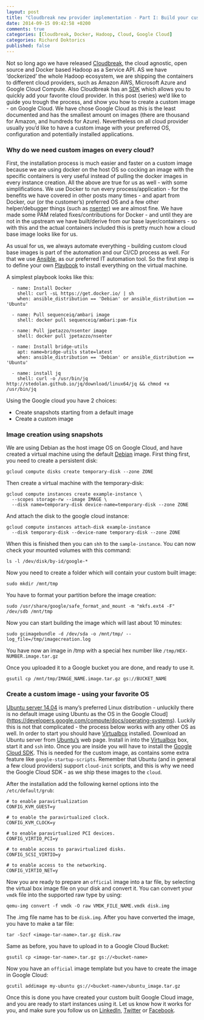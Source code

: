 ```yaml
---
layout: post
title: "Cloudbreak new provider implementation - Part I: Build your custom image"
date: 2014-09-15 09:42:58 +0200
comments: true
categories: [Cloudbreak, Docker, Hadoop, Cloud, Google Cloud]
categories: Richard Doktorics
published: false
---
```


Not so long ago we have released [Cloudbreak](http://blog.sequenceiq.com/blog/2014/07/18/announcing-cloudbreak/), the cloud agnostic, open source and Docker based Hadoop as a Service API. AS we have ‘dockerized’ the whole Hadoop ecosystem, we are shipping the containers to different cloud providers, such as Amazon AWS, Microsoft Azure and Google Cloud Compute. Also Cloudbreak has an [SDK](http://sequenceiq.com/cloudbreak/#add-new-cloud-providers) which allows you to quickly add your favorite cloud provider. In this post (series) we’d like to guide you trough the process, and show you how to create a custom image - on Google Cloud. We have chose Google Cloud as this is the least documented and has the smallest amount on images (there are thousand for Amazon, and hundreds for Azure). Nevertheless on all cloud provider usually you’d like to have a custom image with your preferred OS, configuration and potentially installed applications.

<!-- more -->

### Why do we need custom images on every cloud?

First, the installation process is much easier and faster on a custom image because we are using docker on the host OS so cocking an image with the specific containers is very useful instead of pulling the docker images in every instance creation.
All the above are true for us as well - with some simplifications. We use Docker to run every process/application - for the benefits we have covered in other posts many times - and apart from Docker, our (or the customer’s) preferred OS and a few other helper/debugger things (such as [nsenter](https://registry.hub.docker.com/u/jpetazzo/nsenter/)) 
we are almost fine. We have made some PAM related fixes/contributions for Docker - and until they are not in the upstream we have built/derive from our base layer/containers - so with this and the actual containers included this is pretty much how a cloud base image looks like for us.

As usual for us, we always automate everything - building custom cloud base images is part of the automation and our CI/CD process as well. For that we use [Ansible](http://www.ansible.com/home), as our preferred IT automation tool. So the first step is to define your own [Playbook](http://docs.ansible.com/playbooks.html) to install everything on the virtual machine.

A simplest playbook looks like this:

```
  - name: Install Docker
    shell: curl -sL https://get.docker.io/ | sh
    when: ansible_distribution == 'Debian' or ansible_distribution == 'Ubuntu'

  - name: Pull sequenceiq/ambari image
    shell: docker pull sequenceiq/ambari:pam-fix

  - name: Pull jpetazzo/nsenter image
    shell: docker pull jpetazzo/nsenter

  - name: Install bridge-utils
    apt: name=bridge-utils state=latest
    when: ansible_distribution == 'Debian' or ansible_distribution == 'Ubuntu'

  - name: install jq
    shell: curl -o /usr/bin/jq http://stedolan.github.io/jq/download/linux64/jq && chmod +x /usr/bin/jq

```

Using the Google cloud you have 2 choices:

- Create snapshots starting from a default image
- Create a custom image 

### Image creation using snapshots

We are using Debian as the host image OS on Google Cloud, and have created a virtual machine using the default [Debian](https://developers.google.com/compute/docs/operating-systems#backported_debian_7_wheezy) image. First thing first, you need to create a persistent disk:

```
gcloud compute disks create temporary-disk --zone ZONE
```

Then create a virtual machine with the temporary-disk:

```
gcloud compute instances create example-instance \
  --scopes storage-rw --image IMAGE \
  --disk name=temporary-disk device-name=temporary-disk --zone ZONE
```

And attach the disk to the google cloud instance:

```
gcloud compute instances attach-disk example-instance
  --disk temporary-disk --device-name temporary-disk --zone ZONE
```

When this is finished then you can `shh` to the `sample-instance`. You can now check your mounted volumes with this command:

```
ls -l /dev/disk/by-id/google-*
```

Now you need to create a folder which will contain your custom built image:

```
sudo mkdir /mnt/tmp
```

You have to format your partition before the image creation:

```
sudo /usr/share/google/safe_format_and_mount -m "mkfs.ext4 -F" /dev/sdb /mnt/tmp
```

Now you can start building the image which will last about 10 minutes:

```
sudo gcimagebundle -d /dev/sda -o /mnt/tmp/ --log_file=/tmp/imagecreation.log
```

You have now an image in /tmp with a special hex number like `/tmp/HEX-NUMBER.image.tar.gz`

Once you uploaded it to a Google bucket you are done, and ready to use it.

```
gsutil cp /mnt/tmp/IMAGE_NAME.image.tar.gz gs://BUCKET_NAME
```

### Create a custom image - using your favorite OS

[Ubuntu server 14.04](http://www.ubuntu.com/download/server) is many’s preferred Linux distribution - unluckily there is no default image using Ubuntu as the OS in the Google Cloud](https://developers.google.com/compute/docs/operating-systems). Luckily this is not that complicated - the process below works with any other OS as well. In order to start you should have [Virtualbox](https://www.virtualbox.org/) installed. Download an Ubuntu server from [Ubuntu’s](http://www.ubuntu.com/server) web page.
Install in into the [Virtualbox](https://www.virtualbox.org/) box, start it and `ssh` into. Once you are inside you will have to install the [Google Cloud SDK](https://developers.google.com/cloud/sdk/). This is needed for the custom image, as contains some extra feature like `google-startup-scripts`. Remember that Ubuntu (and in general a few cloud providers) support `cloud-init` scripts, and this is why we need the Google Cloud SDK - as we ship these images to the `cloud`.

After the installation add the following kernel options into the `/etc/default/grub`:

```
# to enable paravirtualization
CONFIG_KVM_GUEST=y

# to enable the paravirtualized clock.
CONFIG_KVM_CLOCK=y

# to enable paravirtualized PCI devices.
CONFIG_VIRTIO_PCI=y

# to enable access to paravirtualized disks.
CONFIG_SCSI_VIRTIO=y

# to enable access to the networking.
CONFIG_VIRTIO_NET=y
```

Now you are ready to prepare an `official` image into a tar file, by selecting the virtual box image file on your disk and convert it.
You can convert your `vmdk` file into the supported raw type by using:

```
qemu-img convert -f vmdk -O raw VMDK_FILE_NAME.vmdk disk.img
```

The .img file name has to be `disk.img`. After you have converted the image, you have to make a tar file:

```
tar -Szcf <image-tar-name>.tar.gz disk.raw
```

Same as before, you have to upload in to a Google Cloud Bucket:

```
gsutil cp <image-tar-name>.tar.gz gs://<bucket-name>
```

Now you have an `official` image template but you have to create the image in Google Cloud:

```
gcutil addimage my-ubuntu gs://<bucket-name>/ubuntu_image.tar.gz
```

Once this is done you have created your custom built Google Cloud image, and you are ready to start instances using it. Let us know how it works for you, and make sure you follow us on [LinkedIn](https://www.linkedin.com/company/sequenceiq/), [Twitter](https://twitter.com/sequenceiq) or [Facebook](https://www.facebook.com/sequenceiq).
